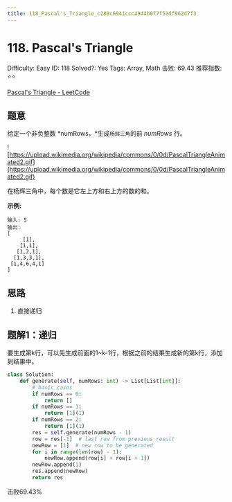 ```yaml
---
title: 118_Pascal's_Triangle_c280c6941ccc4944b077f52df962d7f3
---
```


# 118. Pascal's Triangle

Difficulty: Easy
ID: 118
Solved?: Yes
Tags: Array, Math
击败: 69.43
推荐指数: ⭐⭐

[Pascal's Triangle - LeetCode](https://leetcode.com/problems/pascals-triangle/)

## 题意

给定一个非负整数 *numRows，*生成`杨辉三角`的前 *numRows* 行。

![https://upload.wikimedia.org/wikipedia/commons/0/0d/PascalTriangleAnimated2.gif](https://upload.wikimedia.org/wikipedia/commons/0/0d/PascalTriangleAnimated2.gif)

在杨辉三角中，每个数是它左上方和右上方的数的和。

**示例:**

```
输入: 5
输出:
[
     [1],
    [1,1],
   [1,2,1],
  [1,3,3,1],
 [1,4,6,4,1]
]
```

## 思路

1. 直接递归

## 题解1：递归

要生成第k行，可以先生成前面的1~k-1行，根据之前的结果生成新的第k行，添加到结果中。

```python
class Solution:
    def generate(self, numRows: int) -> List[List[int]]:
        # basic cases
        if numRows == 0:
            return []
        if numRows == 1:
            return [1](1)
        if numRows == 2:
            return [1](1)
        res = self.generate(numRows - 1)
        row = res[-1]  # last row from previous result
        newRow = [1]  # new row to be generated
        for i in range(len(row) - 1):
            newRow.append(row[i] + row[i + 1])
        newRow.append(1)
        res.append(newRow)
        return res
```

击败69.43%